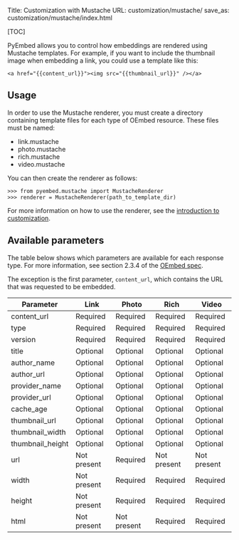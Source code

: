 Title: Customization with Mustache
URL: customization/mustache/
save_as: customization/mustache/index.html

[TOC]

PyEmbed allows you to control how embeddings are rendered using Mustache templates.  For example, if you want to include the thumbnail image when embedding a link, you could use a template like this:

    <a href="{{content_url}}"><img src="{{thumbnail_url}}" /></a>

## Usage ##

In order to use the Mustache renderer, you must create a directory containing template files for each type of OEmbed resource.  These files must be named:

- link.mustache
- photo.mustache
- rich.mustache
- video.mustache

You can then create the renderer as follows:

    >>> from pyembed.mustache import MustacheRenderer
    >>> renderer = MustacheRenderer(path_to_template_dir)

For more information on how to use the renderer, see the [introduction to customization](../).

## Available parameters ##

The table below shows which parameters are available for each response type.  For more information, see section 2.3.4 of the [OEmbed spec](http://oembed.com).

The exception is the first parameter, `content_url`, which contains the URL that was requested to be embedded.

<div class="table-responsive">
    <table class="table table-bordered">
        <thead>
            <tr>
                <th>Parameter</th>
                <th>Link</th>
                <th>Photo</th>
                <th>Rich</th>
                <th>Video</th>
            </tr>
        </thead>
        <tbody>
            <tr>
                <td>content_url</td>
                <td class="success">Required</td>
                <td class="success">Required</td>
                <td class="success">Required</td>
                <td class="success">Required</td>
            </tr>
            <tr>
                <td>type</td>
                <td class="success">Required</td>
                <td class="success">Required</td>
                <td class="success">Required</td>
                <td class="success">Required</td>
            </tr>
            <tr>
                <td>version</td>
                <td class="success">Required</td>
                <td class="success">Required</td>
                <td class="success">Required</td>
                <td class="success">Required</td>
            </tr>
            <tr>
                <td>title</td>
                <td class="warning">Optional</td>
                <td class="warning">Optional</td>
                <td class="warning">Optional</td>
                <td class="warning">Optional</td>
            </tr>
            <tr>
                <td>author_name</td>
                <td class="warning">Optional</td>
                <td class="warning">Optional</td>
                <td class="warning">Optional</td>
                <td class="warning">Optional</td>
            </tr>
            <tr>
                <td>author_url</td>
                <td class="warning">Optional</td>
                <td class="warning">Optional</td>
                <td class="warning">Optional</td>
                <td class="warning">Optional</td>
            </tr>
            <tr>
                <td>provider_name</td>
                <td class="warning">Optional</td>
                <td class="warning">Optional</td>
                <td class="warning">Optional</td>
                <td class="warning">Optional</td>
            </tr>
            <tr>
                <td>provider_url</td>
                <td class="warning">Optional</td>
                <td class="warning">Optional</td>
                <td class="warning">Optional</td>
                <td class="warning">Optional</td>
            </tr>
            <tr>
                <td>cache_age</td>
                <td class="warning">Optional</td>
                <td class="warning">Optional</td>
                <td class="warning">Optional</td>
                <td class="warning">Optional</td>
            </tr>
            <tr>
                <td>thumbnail_url</td>
                <td class="warning">Optional</td>
                <td class="warning">Optional</td>
                <td class="warning">Optional</td>
                <td class="warning">Optional</td>
            </tr>
            <tr>
                <td>thumbnail_width</td>
                <td class="warning">Optional</td>
                <td class="warning">Optional</td>
                <td class="warning">Optional</td>
                <td class="warning">Optional</td>
            </tr>
            <tr>
                <td>thumbnail_height</td>
                <td class="warning">Optional</td>
                <td class="warning">Optional</td>
                <td class="warning">Optional</td>
                <td class="warning">Optional</td>
            </tr>
            <tr>
                <td>url</td>
                <td class="danger">Not present</td>
                <td class="success">Required</td>
                <td class="danger">Not present</td>
                <td class="danger">Not present</td>
            </tr>
            <tr>
                <td>width</td>
                <td class="danger">Not present</td>
                <td class="success">Required</td>
                <td class="success">Required</td>
                <td class="success">Required</td>
            </tr>
            <tr>
                <td>height</td>
                <td class="danger">Not present</td>
                <td class="success">Required</td>
                <td class="success">Required</td>
                <td class="success">Required</td>
            </tr>
            <tr>
                <td>html</td>
                <td class="danger">Not present</td>
                <td class="danger">Not present</td>
                <td class="success">Required</td>
                <td class="success">Required</td>
            </tr>
        </tbody>
    </table>
</div>
